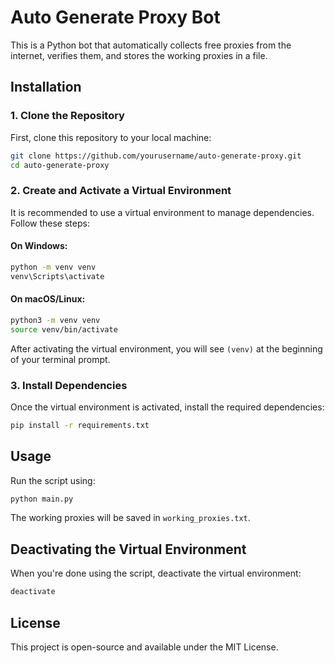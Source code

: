 # Auto Generate Proxy Bot

This is a Python bot that automatically collects free proxies from the internet, verifies them, and stores the working proxies in a file.

## Installation

### 1. Clone the Repository

First, clone this repository to your local machine:
```sh
git clone https://github.com/yourusername/auto-generate-proxy.git
cd auto-generate-proxy
```

### 2. Create and Activate a Virtual Environment

It is recommended to use a virtual environment to manage dependencies. Follow these steps:

#### On Windows:
```sh
python -m venv venv
venv\Scripts\activate
```

#### On macOS/Linux:
```sh
python3 -m venv venv
source venv/bin/activate
```

After activating the virtual environment, you will see `(venv)` at the beginning of your terminal prompt.

### 3. Install Dependencies

Once the virtual environment is activated, install the required dependencies:
```sh
pip install -r requirements.txt
```

## Usage

Run the script using:
```sh
python main.py
```

The working proxies will be saved in `working_proxies.txt`.

## Deactivating the Virtual Environment

When you're done using the script, deactivate the virtual environment:
```sh
deactivate
```

## License

This project is open-source and available under the MIT License.
